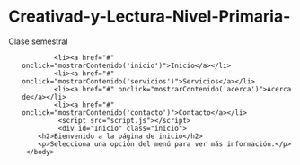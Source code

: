# Creativad-y-Lectura-Nivel-Primaria-
Clase semestral
<body>
    <div class="menu">
        <ul>
        
            <li><a href="#" onclick="mostrarContenido('inicio')">Inicio</a></li>
            <li><a href="#" onclick="mostrarContenido('servicios')">Servicios</a></li>
            <li><a href="#" onclick="mostrarContenido('acerca')">Acerca de</a></li>
            <li><a href="#" onclick="mostrarContenido('contacto')">Contacto</a></li>
             <script src="script.js"></script>
             <div id="Inicio" class="inicio">
        <h2>Bienvenido a la página de inicio</h2>
        <p>Selecciona una opción del menú para ver más información.</p>
     </body>
</html>

